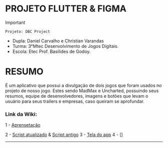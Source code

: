# PROJETO FLUTTER & FIGMA

>[!Important]
 > `Projeto: DBC Project`
>- Dupla: Daniel Carvalho e Christian Varandas
>- Turma: 3°Mtec Desenvolvimento de Jogos Digitais.
>- Escola: Etec Prof. Basilides de Godoy.

# RESUMO
É um aplicativo que possui a divulgação de dois jogos que foram usados no projeto de nosso jogo. Estes sendo MadMax e Uncharted, possuindo seus resumos, equipe de desenvolvedores, imagens e botões que levam o usuário para seus trailers e empresas, caso queiram se aprofundar.

### Link da Wiki: 
1 - [Aprensetação](https://github.com/DanielCarvalhoS/ProjetoFlutter-G12/wiki/APRESENTA%C3%87%C3%82O-DO-TEMA)

2 - [Script atualizado]() & [Script antigo](https://github.com/DanielCarvalhoS/ProjetoFlutter-G12/wiki/(Antes-do-Json)-Prot%C3%B3tipo-Aplicativo)
3 - [Tela do app]()
4 - []

-------------


